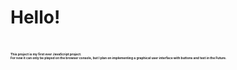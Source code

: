 <h1>Hello!<h1>
<p style="font-size: 5px;"> This project is my first ever JavaScript project.<br> For now it can only be played on the browser console, but I plan on implementing a graphical user interface with buttons and text in the Future.
